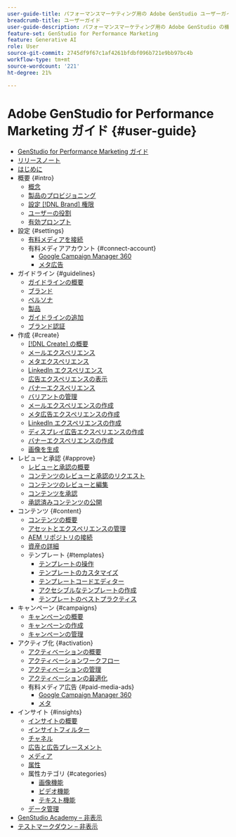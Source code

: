 ```yaml
---
user-guide-title: パフォーマンスマーケティング用の Adobe GenStudio ユーザーガイド
breadcrumb-title: ユーザーガイド
user-guide-description: パフォーマンスマーケティング用の Adobe GenStudio の機能を探索します。オンブランドのアセットをすばやく作成、バリエーションを生成、エクスペリエンスを最適化する方法について説明します。
feature-set: GenStudio for Performance Marketing
feature: Generative AI
role: User
source-git-commit: 2745df9f67c1af4261bfdbf096b721e9bb97bc4b
workflow-type: tm+mt
source-wordcount: '221'
ht-degree: 21%

---
```



# Adobe GenStudio for Performance Marketing ガイド {#user-guide}

+ [GenStudio for Performance Marketing ガイド ](home.md)
+ [リリースノート](release-notes.md)
+ [ はじめに ](get-started.md)
+ 概要 {#intro}
   + [ 概念 ](concepts.md)
   + [ 製品のプロビジョニング ](product-provisioning.md)
   + [ 設定  [!DNL Brand]  権限 ](configure-brand-permissions.md)
   + [ユーザーの役割](user-roles.md)
   + [ 有効プロンプト ](effective-prompts.md)
+ 設定 {#settings}
   + [ 有料メディアを接続 ](connectors/connect-channel.md)
   + 有料メディアアカウント {#connect-account}
      + [Google Campaign Manager 360](connectors/google-cm360.md)
      + [ メタ広告 ](connectors/meta-ads.md)
+ ガイドライン {#guidelines}
   + [ ガイドラインの概要 ](guidelines/overview.md)
   + [ブランド](guidelines/brands.md)
   + [ ペルソナ ](guidelines/personas.md)
   + [ 製品 ](guidelines/products.md)
   + [ ガイドラインの追加 ](guidelines/add-guidelines.md)
   + [ ブランド認証 ](guidelines/brand-validation.md)
+ 作成 {#create}
   + [[!DNL Create] の概要](create/overview.md)
   + [ メールエクスペリエンス ](create/email-experiences.md)
   + [ メタエクスペリエンス ](create/meta-experiences.md)
   + [LinkedIn エクスペリエンス ](create/linkedin-experiences.md)
   + [ 広告エクスペリエンスの表示 ](create/display-ad-experiences.md)
   + [ バナーエクスペリエンス ](create/banner-experiences.md)
   + [ バリアントの管理 ](create/manage-variants.md)
   + [ メールエクスペリエンスの作成 ](create/create-email-experience.md)
   + [ メタ広告エクスペリエンスの作成 ](create/create-meta-ad.md)
   + [LinkedIn エクスペリエンスの作成 ](create/create-linkedin.md)
   + [ ディスプレイ広告エクスペリエンスの作成 ](create/create-display-ad.md)
   + [ バナーエクスペリエンスの作成 ](create/create-banner-experience.md)
   + [ 画像を生成 ](create/generate-assets.md)
+ レビューと承認 {#approve}
   + [ レビューと承認の概要 ](approvals/overview.md)
   + [ コンテンツのレビューと承認のリクエスト ](approvals/request-review.md)
   + [ コンテンツのレビューと編集 ](approvals/review-and-edit.md)
   + [ コンテンツを承認 ](approvals/approve-content.md)
   + [ 承認済みコンテンツの公開 ](approvals/publish-content.md)
+ コンテンツ {#content}
   + [ コンテンツの概要 ](content/overview.md)
   + [ アセットとエクスペリエンスの管理 ](content/manage-assets.md)
   + [AEM リポジトリの接続 ](content/connect-aem-repo.md)
   + [ 資産の詳細 ](content/asset-details.md)
   + テンプレート {#templates}
      + [ テンプレートの操作 ](content/use-templates.md)
      + [ テンプレートのカスタマイズ ](content/customize-template.md)
      + [ テンプレートコードエディター ](content/code-editor.md)
      + [ アクセシブルなテンプレートの作成 ](content/accessibility-for-templates.md)
      + [ テンプレートのベストプラクティス ](content/best-practices-for-templates.md)
+ キャンペーン {#campaigns}
   + [ キャンペーンの概要 ](campaigns/overview.md)
   + [ キャンペーンの作成 ](campaigns/create-campaign.md)
   + [ キャンペーンの管理 ](campaigns/manage-campaign.md)
+ アクティブ化 {#activation}
   + [ アクティベーションの概要 ](activation/overview.md)
   + [ アクティベーションワークフロー ](activation/create-activation.md)
   + [ アクティベーションの管理 ](activation/manage-activations.md)
   + [ アクティベーションの最適化 ](activation/troubleshooting.md)
   + 有料メディア広告 {#paid-media-ads}
      + [Google Campaign Manager 360](activation/activate-cm360-ad.md)
      + [ メタ ](activation/activate-meta-ad.md)
+ インサイト {#insights}
   + [インサイトの概要](insights/overview.md)
   + [ インサイトフィルター ](insights/filter-views.md)
   + [チャネル](insights/channels.md)
   + [ 広告と広告プレースメント ](insights/ads.md)
   + [ メディア ](insights/media.md)
   + [属性](insights/attributes.md)
   + 属性カテゴリ {#categories}
      + [ 画像機能 ](insights/image-features.md)
      + [ ビデオ機能 ](insights/video-features.md)
      + [ テキスト機能 ](insights/text-features.md)
   + [ データ管理 ](insights/data-management.md)
+ [GenStudio Academy – 非表示 ](genstudioacademy.md)
+ [ テストマークダウン – 非表示 ](test-markdown.md)
